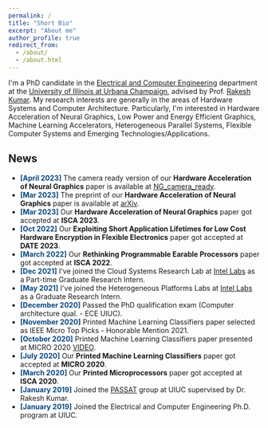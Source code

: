 ```yaml
---
permalink: /
title: "Short Bio"
excerpt: "About me"
author_profile: true
redirect_from: 
  - /about/
  - /about.html
---
```


I'm a PhD candidate in the [Electrical and Computer Engineering](https://ece.illinois.edu/) 
department at the [University of Illinois at Urbana Champaign](https://illinois.edu/), 
advised by Prof. [Rakesh Kumar](https://passat.crhc.illinois.edu/). 
My research interests are generally in the areas of Hardware Systems and Computer 
Architecture. Particularly, I'm interested in 
Hardware Acceleration of Neural Graphics, 
Low Power and Energy Efficient Graphics, 
Machine Learning Accelerators, 
Heterogeneous Parallel Systems, 
Flexible Computer Systems 
and Emerging Technologies/Applications.

## News

* **<span style="color: #084780;">[April 2023]</span>** 
The camera ready version of our **Hardware Acceleration of Neural Graphics** paper is available at [NG\_camera\_ready](https://husnainmubarik.github.io/files/isca_2023.pdf). 
* **<span style="color: #084780;">[Mar 2023]</span>** 
The preprint of our **Hardware Acceleration of Neural Graphics** paper is available at [arXiv](https://arxiv.org/abs/2303.05735). 
* **<span style="color: #084780;">[Mar 2023]</span>** 
Our **Hardware Acceleration of Neural Graphics** paper got accepted at **ISCA 2023**. 
* **<span style="color: #084780;">[Oct 2022]</span>** 
Our **Exploiting Short Application Lifetimes for Low Cost Hardware Encryption in Flexible Electronics** paper got accepted at **DATE 2023**. 
* **<span style="color: #084780;">[March 2022]</span>** 
Our **Rethinking Programmable Earable Processors** paper got accepted at **ISCA 2022**. 
* **<span style="color: #084780;">[Dec 2021]</span>** 
I've joined the Cloud Systems Research Lab at [Intel Labs](https://www.intel.com/content/www/us/en/research/overview.html) as a Part-time Graduate Research Intern. 
* **<span style="color: #084780;">[May 2021]</span>** 
I've joined the Heterogeneous Platforms Labs at [Intel Labs](https://www.intel.com/content/www/us/en/research/overview.html) as a Graduate Research Intern. 
* **<span style="color: #084780;">[December 2020]</span>** 
Passed the PhD qualification exam (Computer architecture qual. - ECE UIUC). 
* **<span style="color: #084780;">[November 2020]</span>** 
Printed Machine Learning Classifiers paper selected as IEEE Micro Top Picks - Honorable Mention 2021. 
* **<span style="color: #084780;">[October 2020]</span>** 
Printed Machine Learning Classifiers paper presented at MICRO 2020 [VIDEO](https://www.youtube.com/watch?v=RzE-ThPiMxI). 
* **<span style="color: #084780;">[July 2020]</span>** 
Our **Printed Machine Learning Classifiers** paper got accepted at **MICRO 2020**. 
* **<span style="color: #084780;">[March 2020]</span>** 
Our **Printed Microprocessors** paper got accepted at **ISCA 2020**. 
* **<span style="color: #084780;">[January 2019]</span>** 
Joined the [PASSAT](https://passat.crhc.illinois.edu/) group at UIUC supervised by Dr. Rakesh Kumar. 
* **<span style="color: #084780;">[January 2019]</span>** 
Joined the Electrical and Computer Engineering Ph.D. program at UIUC.
